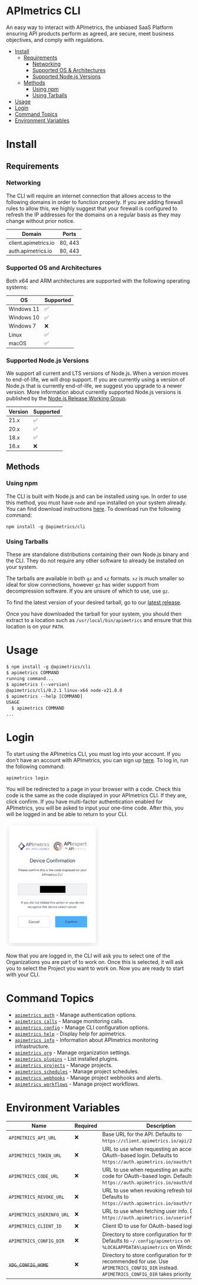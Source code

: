 APImetrics CLI
==============

An easy way to interact with APImetrics, the unbiased SaaS Platform
ensuring API products perform as agreed, are secure, meet business
objectives, and comply with regulations.

* [Install](#install)
  * [Requirements](#requirements)
    * [Networking](#networking)
    * [Supported OS & Architectures](#supported-os-and-architectures)
    * [Supported Node.js Versions](#supported-nodejs-versions)
  * [Methods](#methods)
    * [Using npm](#using-npm)
    * [Using Tarballs](#using-tarballs)
* [Usage](#usage)
* [Login](#login)
* [Command Topics](#command-topics)
* [Environment Variables](#environment-variables)

# Install

## Requirements

### Networking

The CLI will require an internet connection that allows access to the
following domains in order to function properly. If you are adding
firewall rules to allow this, we highly suggest that your firewall is
configured to refresh the IP addresses for the domains on a regular
basis as they may change without prior notice.

| Domain               | Ports   |
|----------------------|---------|
| client.apimetrics.io | 80, 443 |
| auth.apimetrics.io   | 80, 443 |

### Supported OS and Architectures

Both x64 and ARM architectures are supported with the following
operating systems:

| OS         | Supported          |
|------------|--------------------|
| Windows 11 | :white_check_mark: |
| Windows 10 | :white_check_mark: |
| Windows 7  | :x:                |
| Linux      | :white_check_mark: |
| macOS      | :white_check_mark: |

### Supported Node.js Versions

We support all current and LTS versions of Node.js. When a version moves
to end-of-life, we will drop support. If you are currently using a
version of Node.js that is currently end-of-life, we suggest you upgrade
to a newer version. More information about currently supported Node.js
versions is published by the [Node.js Release Working
Group](https://github.com/nodejs/Release).

| Version | Supported          |
|---------|--------------------|
| 21.x    | :white_check_mark: |
| 20.x    | :white_check_mark: |
| 18.x    | :white_check_mark: |
| 16.x    | :x:                |

## Methods
### Using npm

The CLI is built with Node.js and can be installed using `npm`. In order
to use this method, you must have `node` and `npm` installed on your
system already. You can find download instructions
[here](https://docs.npmjs.com/downloading-and-installing-node-js-and-npm).
To download run the following command:

```sh-session
npm install -g @apimetrics/cli
```

### Using Tarballs

These are standalone distributions containing their own Node.js binary
and the CLI. They do not require any other software to already be
installed on your system.

The tarballs are available in both `gz` and `xz` formats. `xz` is much
smaller so ideal for slow connections, however `gz` has wider support
from decompression software. If you are unsure of which to use, use `gz`.

To find the latest version of your desired tarball, go to our [latest
release](https://github.com/APImetrics/APIm-CLI/releases).

Once you have downloaded the tarball for your system, you should then
extract to a location such as `/usr/local/bin/apimetrics` and ensure
that this location is on your `PATH`.

# Usage
<!-- usage -->
```sh-session
$ npm install -g @apimetrics/cli
$ apimetrics COMMAND
running command...
$ apimetrics (--version)
@apimetrics/cli/0.2.1 linux-x64 node-v21.0.0
$ apimetrics --help [COMMAND]
USAGE
  $ apimetrics COMMAND
...
```
<!-- usagestop -->

# Login

To start using the APImetrics CLI, you must log into your account. If
you don't have an account with APImetrics, you can sign up
[here](https://client.apimetrics.io/register). To log in, run the
following command:

```sh-session
apimetrics login
```

You will be redirected to a page in your browser with a code. Check this
code is the same as the code displayed in your APImetrics CLI. If they
are, click confirm. If you have multi-factor authentication enabled for
APImetrics, you will be asked to input your one-time code. After this,
you will be logged in and be able to return to your CLI.

<img src="/docs/images/home/cli-image.png" width="50%">

Now that you are logged in, the CLI will ask you to select one of the
Organizations you are part of to work on. Once this is selected, it will
ask you to select the Project you want to work on. Now you are ready to
start with your CLI.

<!-- commands -->
# Command Topics

* [`apimetrics auth`](docs/auth.md) - Manage authentication options.
* [`apimetrics calls`](docs/calls.md) - Manage monitoring calls.
* [`apimetrics config`](docs/config.md) - Manage CLI configuration options.
* [`apimetrics help`](docs/help.md) - Display help for apimetrics.
* [`apimetrics info`](docs/info.md) - Information about APImetrics monitoring infrastructure.
* [`apimetrics org`](docs/org.md) - Manage organization settings.
* [`apimetrics plugins`](docs/plugins.md) - List installed plugins.
* [`apimetrics projects`](docs/projects.md) - Manage projects.
* [`apimetrics schedules`](docs/schedules.md) - Manage project schedules.
* [`apimetrics webhooks`](docs/webhooks.md) - Manage project webhooks and alerts.
* [`apimetrics workflows`](docs/workflows.md) - Manage project workflows.

<!-- commandsstop -->

# Environment Variables

| Name                        | Required | Description                                                                                                                                                     |
|-----------------------------|----------|-----------------------------------------------------------------------------------------------------------------------------------------------------------------|
| `APIMETRICS_API_URL`        | :x:      | Base URL for the API. Defaults to `https://client.apimetrics.io/api/2/`.                                                                                        |
| `APIMETRICS_TOKEN_URL`      | :x:      | URL to use when requesting an access token for OAuth-based login. Defaults to `https://auth.apimetrics.io/oauth/token`.                                         |
| `APIMETRICS_CODE_URL`       | :x:      | URL to use when requesting an authorization code for OAuth-based login. Defaults to `https://auth.apimetrics.io/oauth/device/code`.                             |
| `APIMETRICS_REVOKE_URL`     | :x:      | URL to use when revoking refresh tokens. Defaults to `https://auth.apimetrics.io/oauth/revoke`.                                                                 |
| `APIMETRICS_USERINFO_URL`   | :x:      | URL to use when fetching user info. Defaults to `https://auth.apimetrics.io/userinfo`.                                                                          |
| `APIMETRICS_CLIENT_ID`      | :x:      | Client ID to use for OAuth-based login.                                                                                                                         |
| `APIMETRICS_CONFIG_DIR`     | :x:      | Directory to store configuration for the CLI. Defaults to `~/.config/apimetrics` on UNIX and `%LOCALAPPDATA%\apimetrics` on Windows.                            |
| ~~`XDG_CONFIG_HOME`~~      | :x:      | Directory to store configuration for the CLI. Not recommended for use. Use `APIMETRICS_CONFIG_DIR` instead. `APIMETRICS_CONFIG_DIR` takes priority if also set. |
